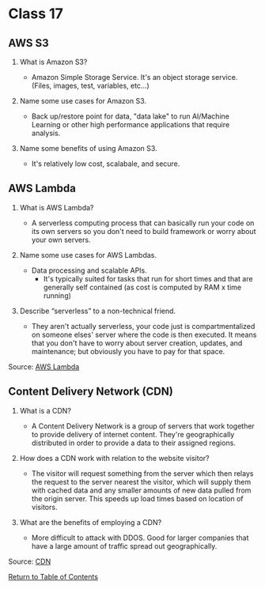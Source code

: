 # Class 17

## AWS S3

1. What is Amazon S3?

    * Amazon Simple Storage Service.  It's an object storage service. (Files, images, test, variables, etc...)

2. Name some use cases for Amazon S3.

    * Back up/restore point for data, "data lake" to run AI/Machine Learning or other high performance applications that require analysis.

3. Name some benefits of using Amazon S3.

    * It's relatively low cost, scalabale, and secure.

## AWS Lambda

1. What is AWS Lambda?

    * A serverless computing process that can basically run your code on its own servers so you don't need to build framework or worry about your own servers.

2. Name some use cases for AWS Lambdas.

    * Data processing and scalable APIs.
      * It's typically suited for tasks that run for short times and that are generally self contained (as cost is computed by RAM x time running)

3. Describe “serverless” to a non-technical friend.

    * They aren't actually serverless, your code just is compartmentalized on someone elses' server where the code is then executed. It means that you don't have to worry about server creation, updates, and maintenance; but obviously you have to pay for that space.

  Source: [AWS Lambda](https://www.serverless.com/aws-lambda)

## Content Delivery Network (CDN)

1. What is a CDN?

    * A Content Delivery Network is a group of servers that work together to provide delivery of internet content.  They're geographically distributed in order to provide a data to their assigned regions.

2. How does a CDN work with relation to the website visitor?

    * The visitor will request something from the server which then relays the request to the server nearest the visitor, which will supply them with cached data and any smaller amounts of new data pulled from the origin server.  This speeds up load times based on location of visitors.

3. What are the benefits of employing a CDN?

    * More difficult to attack with DDOS.  Good for larger companies that have a large amount of traffic spread out geographically.

  Source: [CDN](https://cyberhoot.com/cybrary/content-delivery-network-cdn/)

[Return to Table of Contents](https://haydencleaver.github.io/reading-notes/)